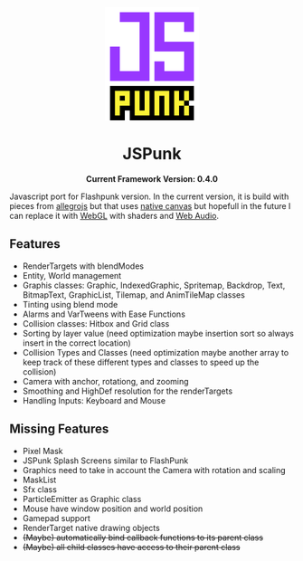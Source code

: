 <p align="center">
	<img height="200px" src="logo.gif"/>
</p>

<h1 align="center">
	JSPunk
</h1>

<p align="center">
  <b>Current Framework Version: 0.4.0</b>
</p>

Javascript port for Flashpunk version. In the current version, it is build with pieces from [allegrojs](http://allegrojs.net/) but that uses [native canvas](https://developer.mozilla.org/en-US/docs/Web/API/Canvas_API) but hopefull in the future I can replace it with [WebGL](https://webgl2fundamentals.org/) with shaders and [Web Audio](https://developer.mozilla.org/en-US/docs/Web/API/Web_Audio_API).

## Features
- RenderTargets with blendModes
- Entity, World management
- Graphis classes: Graphic, IndexedGraphic, Spritemap, Backdrop, Text, BitmapText, GraphicList, Tilemap, and AnimTileMap classes
- Tinting using blend mode
- Alarms and VarTweens with Ease Functions
- Collision classes: Hitbox and Grid class
- Sorting by layer value (need optimization maybe insertion sort so always insert in the correct location)
- Collision Types and Classes (need optimization maybe another array to keep track of these different types and classes to speed up the collision)
- Camera with anchor, rotationg, and zooming
- Smoothing and HighDef resolution for the renderTargets
- Handling Inputs: Keyboard and Mouse

## Missing Features
- Pixel Mask
- JSPunk Splash Screens similar to FlashPunk
- Graphics need to take in account the Camera with rotation and scaling
- MaskList
- Sfx class
- ParticleEmitter as Graphic class
- Mouse have window position and world position
- Gamepad support
- RenderTarget native drawing objects
- ~~(Maybe) automatically bind callback functions to its parent class~~
- ~~(Maybe) all child classes have access to their parent class~~

